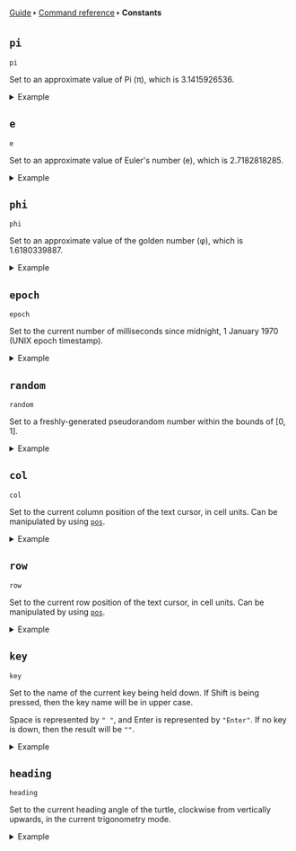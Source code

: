 [Guide](/index.md) 🢒 [Command reference](/reference/index.md) 🢒 **Constants**

## `pi`
```
pi
```

Set to an approximate value of Pi (π), which is 3.1415926536.

<details>
<summary>Example</summary>
<pre>
<code>5 rem Prints the area of a circle</code>
<code>10 input "Enter radius: ", dist%</code>
<code>20 print pi*(dist%^2)</code>
</pre>
</details>

## `e`
```
e
```

Set to an approximate value of Euler's number (e), which is 2.7182818285.

<details>
<summary>Example</summary>
<pre>
<code>10 for i=1 to 10</code>
<code>20 print i; ": "; e^i</code>
<code>30 next</code>
</pre>
</details>

## `phi`
```
phi
```

Set to an approximate value of the golden number (φ), which is 1.6180339887.

<details>
<summary>Example</summary>
<pre>
<code>10 for i=1 to 10</code>
<code>20 print i; ": "; phi*i</code>
<code>30 next</code>
</pre>
</details>

## `epoch`
```
epoch
```

Set to the current number of milliseconds since midnight, 1 January 1970 (UNIX epoch timestamp).

<details>
<summary>Example</summary>
<pre>
<code>10 repeat</code>
<code>20 print "Current epoch: "; epoch</code>
<code>30 goto 10</code>
</pre>
</details>

## `random`
```
random
```

Set to a freshly-generated pseudorandom number within the bounds of [0, 1].

<details>
<summary>Example</summary>
<pre>
<code>10 roll = floor(random*6)+1</code>
<code>20 print "Your dice roll result is: ";</code>
<code>30 print roll</code>
</pre>
</details>

## `col`
```
col
```

Set to the current column position of the text cursor, in cell units. Can be manipulated by using [`pos`](/reference/io.md#pos).

<details>
<summary>Example</summary>
<pre>
<code>10 for i=0 to 10</code>
<code>20 print col; ",";</code>
<code>30 next</code>
</pre>
</details>

## `row`
```
row
```

Set to the current row position of the text cursor, in cell units. Can be manipulated by using [`pos`](/reference/io.md#pos).

<details>
<summary>Example</summary>
<pre>
<code>10 cls</code>
<code>20 for i=1 to 10</code>
<code>30 print row</code>
<code>40 next</code>
</pre>
</details>

## `key`
```
key
```

Set to the name of the current key being held down. If Shift is being pressed, then the key name will be in upper case.

Space is represented by `" "`, and Enter is represented by `"Enter"`. If no key is down, then the result will be `""`.

<details>
<summary>Example</summary>
<pre>
<code>10 print key</code>
<code>20 goto 10</code>
</pre>
</details>

## `heading`
```
heading
```

Set to the current heading angle of the turtle, clockwise from vertically upwards, in the current trigonometry mode.

<details>
<summary>Example</summary>
<pre>
<code>10 for i=1 to 10</code>
<code>20 forward 20</code>
<code>30 right 10</code>
<code>40 next</code>
<code>50 print heading</code>
</pre>
</details>